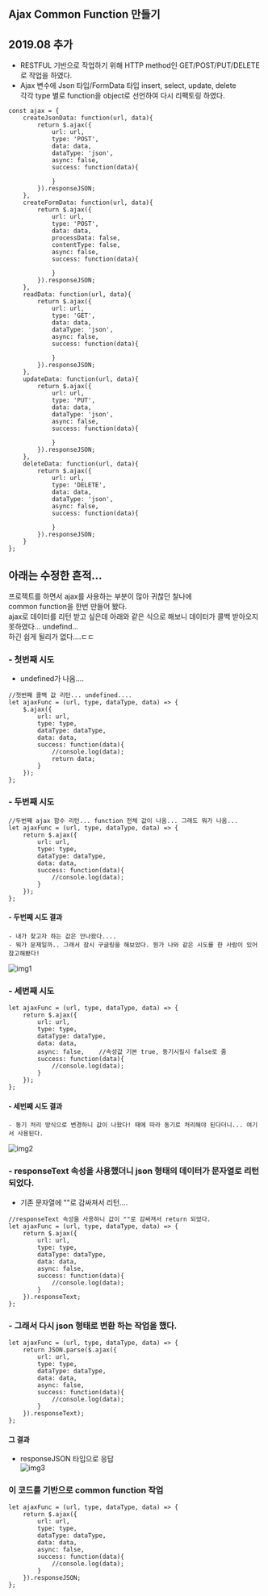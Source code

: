 ## Ajax Common Function 만들기  

## 2019.08 추가
- RESTFUL 기반으로 작업하기 위해 HTTP method인 GET/POST/PUT/DELETE로 작업을 하였다.  
- Ajax 변수에 Json 타입/FormData 타입 insert, select, update, delete  
  각각 type 별로 function을 object로 선언하여 다시 리팩토링 하였다.
```
const ajax = {
    createJsonData: function(url, data){
        return $.ajax({
            url: url,
            type: 'POST',
            data: data,
            dataType: 'json',
            async: false,
            success: function(data){

            }
        }).responseJSON;
    },
    createFormData: function(url, data){
        return $.ajax({
            url: url,
            type: 'POST',
            data: data,
            processData: false,
            contentType: false,
            async: false,
            success: function(data){

            }
        }).responseJSON;
    },
    readData: function(url, data){
        return $.ajax({
            url: url,
            type: 'GET',
            data: data,
            dataType: 'json',
            async: false,
            success: function(data){

            }
        }).responseJSON;
    },
    updateData: function(url, data){
        return $.ajax({
            url: url,
            type: 'PUT',
            data: data,
            dataType: 'json',
            async: false,
            success: function(data){

            }
        }).responseJSON;
    },
    deleteData: function(url, data){
        return $.ajax({
            url: url,
            type: 'DELETE',
            data: data,
            dataType: 'json',
            async: false,
            success: function(data){

            }
        }).responseJSON;
    }
};
```
  
  
## 아래는 수정한 흔적...
  
  
프로젝트를  하면서 ajax를 사용하는 부분이 많아 귀찮던 찰나에  
common function을 한번 만들어 봤다.  
ajax로 데이터를 리턴 받고 싶은데 아래와 같은 식으로 해보니 데이터가 콜백 받아오지 못하였다... undefind...   
하긴 쉽게 될리가 없다....ㄷㄷ  

### - 첫번째 시도
- undefined가 나옴....  
```
//첫번째 콜백 값 리턴... undefined....
let ajaxFunc = (url, type, dataType, data) => {
    $.ajax({
        url: url,
        type: type,
        dataType: dataType,
        data: data,
        success: function(data){
            //console.log(data);
            return data;
        }
    });
};
```
  

### - 두번째 시도
```
//두번째 ajax 함수 리턴... function 전체 값이 나옴... 그래도 뭐가 나옴...  
let ajaxFunc = (url, type, dataType, data) => {
    return $.ajax({
        url: url,
        type: type,
        dataType: dataType,
        data: data,
        success: function(data){
            //console.log(data);
        }
    });
};
```
#### - 두번째 시도 결과  
    - 내가 찾고자 하는 값은 안나왔다....  
    - 뭐가 문제일까.. 그래서 잠시 구글링을 해보았다. 뭔가 나와 같은 시도를 한 사람이 있어 참고해봤다!  
![img1](./img/1.png)  
  
  
### - 세번째 시도
```
let ajaxFunc = (url, type, dataType, data) => {
    return $.ajax({
        url: url,
        type: type,
        dataType: dataType,
        data: data,
        async: false,    //속성값 기본 true, 동기시킬시 false로 줌
        success: function(data){
            //console.log(data);
        }
    });
};
```
#### - 세번째 시도 결과  
    - 동기 처리 방식으로 변경하니 값이 나왔다! 때에 따라 동기로 처리해야 된다더니... 여기서 사용된다.  
![img2](./img/2.png)  
  
  
### - responseText 속성을 사용했더니 json 형태의 데이터가 문자열로 리턴되었다.  
- 기존 문자열에 ""로 감싸져서 리턴....   
```
//responseText 속성을 사용하니 값이 ""로 감싸져서 return 되었다. 
let ajaxFunc = (url, type, dataType, data) => {
    return $.ajax({
        url: url,
        type: type,
        dataType: dataType,
        data: data,
        async: false,
        success: function(data){
            //console.log(data);
        }
    }).responseText;
};
```
  

### - 그래서 다시 json 형태로 변환 하는 작업을 했다.
```
let ajaxFunc = (url, type, dataType, data) => {
    return JSON.parse($.ajax({
        url: url,
        type: type,
        dataType: dataType,
        data: data,
        async: false,
        success: function(data){
            //console.log(data);
        }
    }).responseText);
};
```
#### 그 결과  
- responseJSON 타입으로 응답  
![img3](./img/3.png)  
  

### 이 코드를 기반으로 common function 작업
```
let ajaxFunc = (url, type, dataType, data) => {
    return $.ajax({
        url: url,
        type: type,
        dataType: dataType,
        data: data,
        async: false,
        success: function(data){
            //console.log(data);
        }
    }).responseJSON;
};
```
  
  


